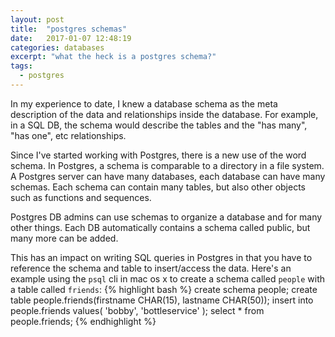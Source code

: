 ```yaml
---
layout: post
title:  "postgres schemas"
date:   2017-01-07 12:48:19
categories: databases
excerpt: "what the heck is a postgres schema?"
tags:
  - postgres
---
```


In my experience to date, I knew a database schema as the meta description of the data and relationships inside the database.  For example, in a SQL DB, the schema would describe the tables and the "has many", "has one", etc relationships.

Since I've started working with Postgres, there is a new use of the word schema. In Postgres, a schema is comparable to a directory in a file system.  A Postgres server can have many databases, each database can have many schemas.  Each schema can contain many tables, but also other objects such as functions and sequences.

Postgres DB admins can use schemas to organize a database and for many other things.  Each DB automatically contains a schema called public, but many more can be added.

This has an impact on writing SQL queries in Postgres in that you have to reference the schema and table to insert/access the data.  Here's an example using the `psql` cli in mac os x to create a schema called `people` with a table called `friends`:
{% highlight bash %}
create schema people;
create table people.friends(firstname CHAR(15), lastname CHAR(50));
insert into people.friends values( 'bobby', 'bottleservice' );
select * from people.friends;
{% endhighlight %}
